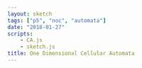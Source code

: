 ```yaml
---
layout: sketch
tags: ["p5", "noc", "automata"]
date: "2018-01-27"
scripts: 
    - CA.js
    - sketch.js
title: One Dimensional Cellular Automata
---
```

